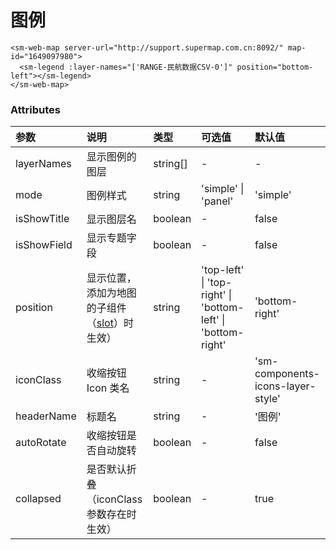 # 图例

<sm-iframe src="http://iclient.supermap.io/dev/examples/component/components_legend_vue.html"></sm-iframe>

```vue
<sm-web-map server-url="http://support.supermap.com.cn:8092/" map-id="1649097980">
  <sm-legend :layer-names="['RANGE-民航数据CSV-0']" position="bottom-left"></sm-legend>
</sm-web-map>
```

### Attributes

| 参数        | 说明                                                                              | 类型     | 可选值                                                       | 默认值                            |
| :---------- | :-------------------------------------------------------------------------------- | :------- | :----------------------------------------------------------- | :-------------------------------- |
| layerNames  | 显示图例的图层                                                                    | string[] | -                                                            | -                                 |
| mode        | 图例样式                                                                          | string   | 'simple' \| 'panel'                                          | 'simple'                          |
| isShowTitle | 显示图层名                                                                        | boolean  | -                                                            | false                             |
| isShowField | 显示专题字段                                                                      | boolean  | -                                                            | false                             |
| position    | 显示位置，添加为地图的子组件（[slot](https://cn.vuejs.org/v2/api/#slot)）时生效） | string   | 'top-left' \| 'top-right' \| 'bottom-left' \| 'bottom-right' | 'bottom-right'                    |
| iconClass   | 收缩按钮 Icon 类名                                                                | string   | -                                                            | 'sm-components-icons-layer-style' |
| headerName  | 标题名                                                                            | string   | -                                                            | '图例'                            |
| autoRotate  | 收缩按钮是否自动旋转                                                              | boolean  | -                                                            | false                             |
| collapsed   | 是否默认折叠（iconClass 参数存在时生效）                                          | boolean  | -                                                            | true                              |
